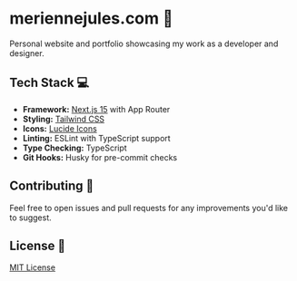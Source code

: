 # meriennejules.com 🚀

Personal website and portfolio showcasing my work as a developer and designer.

## Tech Stack 💻

- **Framework:** [Next.js 15](https://nextjs.org/) with App Router
- **Styling:** [Tailwind CSS](https://tailwindcss.com/)
- **Icons:** [Lucide Icons](https://lucide.dev/)
- **Linting:** ESLint with TypeScript support
- **Type Checking:** TypeScript
- **Git Hooks:** Husky for pre-commit checks

## Contributing 🤝

Feel free to open issues and pull requests for any improvements you'd like to suggest.

## License 📝

[MIT License](LICENSE)

